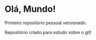 # Olá, Mundo!
 Primeiro repositório pessoal versionado.

 Repositório criado para estudo sobre o git!